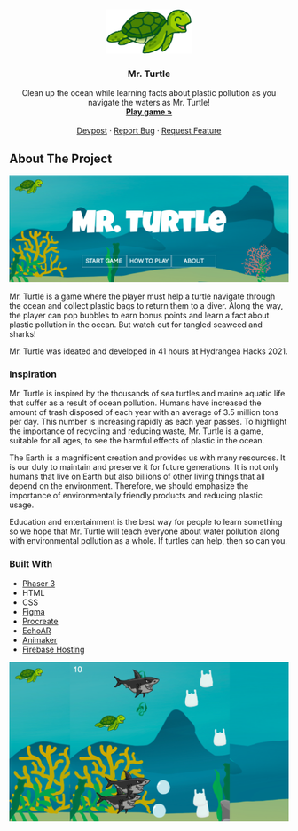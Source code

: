 <!-- PROJECT LOGO -->
<br />
<p align="center">
  <a href="https://github.com/lumamoto/mr-turtle">
    <img src="public/assets/turtle.png" alt="Mr. Turtle" height="80">
  </a>

  <h3 align="center">Mr. Turtle</h3>

  <p align="center">
    Clean up the ocean while learning facts about plastic pollution as you navigate the waters as Mr. Turtle!
    <br />
    <a href="https://mr-turtle.web.app/"><strong>Play game »</strong></a>
    <br />
    <br />
    <a href="https://devpost.com/software/mr-turtle">Devpost</a>
    ·
    <a href="https://github.com/lumamoto/mr-turtle/issues">Report Bug</a>
    ·
    <a href="https://github.com/lumamoto/mr-turtle/issues">Request Feature</a>
  </p>
</p>

<!-- ABOUT THE PROJECT -->
## About The Project

![Home](./public/assets/screenshots/home.png)

Mr. Turtle is a game where the player must help a turtle navigate through the ocean and collect plastic bags to return them to a diver. Along the way, the player can pop bubbles to earn bonus points and learn a fact about plastic pollution in the ocean. But watch out for tangled seaweed and sharks!

Mr. Turtle was ideated and developed in 41 hours at Hydrangea Hacks 2021.

### Inspiration

Mr. Turtle is inspired by the thousands of sea turtles and marine aquatic life that suffer as a result of ocean pollution. Humans have increased the amount of trash disposed of each year with an average of 3.5 million tons per day. This number is increasing rapidly as each year passes. To highlight the importance of recycling and reducing waste, Mr. Turtle is a game, suitable for all ages, to see the harmful effects of plastic in the ocean. 

The Earth is a magnificent creation and provides us with many resources. It is our duty to maintain and preserve it for future generations. It is not only humans that live on Earth but also billions of other living things that all depend on the environment. Therefore, we should emphasize the importance of environmentally friendly products and reducing plastic usage. 

Education and entertainment is the best way for people to learn something so we hope that Mr. Turtle will teach everyone about water pollution along with environmental pollution as a whole. If turtles can help, then so can you.

### Built With

* [Phaser 3](https://www.phaser.io/)
* HTML
* CSS
* [Figma](https://www.figma.com/)
* [Procreate](https://procreate.art/)
* [EchoAR](https://www.echoar.xyz/)
* [Animaker](https://www.animaker.com/)
* [Firebase Hosting](https://firebase.google.com/docs/hosting/)

![Game](./public/assets/screenshots/game.png)